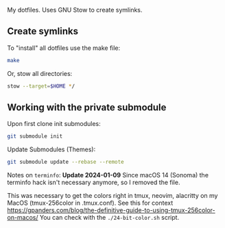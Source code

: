My dotfiles. Uses GNU Stow to create symlinks.

## Create symlinks
To "install" all dotfiles use the make file:
```bash
make
```
Or, stow all directories:
```bash
stow --target=$HOME */
```

 
## Working with the private submodule
Upon first clone init submodules:
```Bash
git submodule init
```

Update Submodules (Themes):
```bash
git submodule update --rebase --remote
```

Notes on `terminfo`:
**Update 2024-01-09**
Since macOS 14 (Sonoma) the terminfo hack isn't necessary anymore, so I removed the file.

This was necessary to get the colors right in tmux, neovim, alacritty on my MacOS (tmux-256color in .tmux.conf). See this for context https://gpanders.com/blog/the-definitive-guide-to-using-tmux-256color-on-macos/
You can check with the `./24-bit-color.sh` script.
